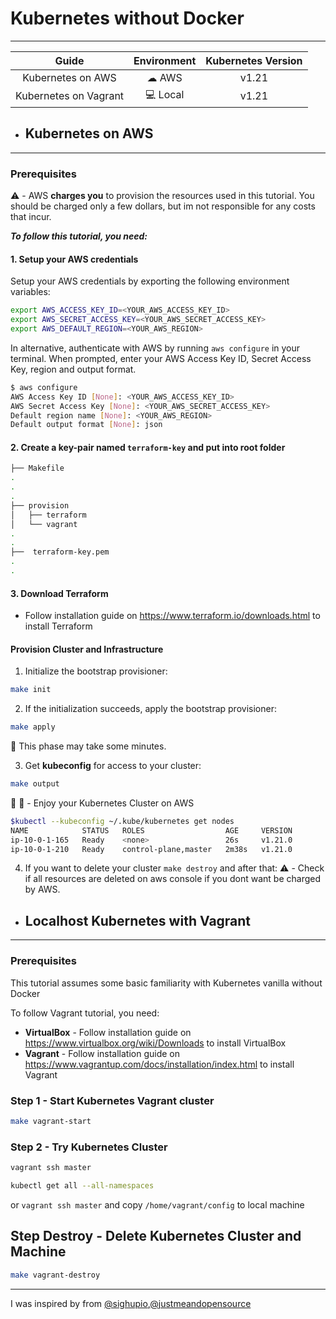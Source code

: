 # Kubernetes without Docker
___

|                     Guide                      |  Environment  | Kubernetes Version |
|:----------------------------------------------:|:-------------:|:------------------:|
|               Kubernetes on AWS                |     ☁ AWS      |       v1.21        | 
|              Kubernetes on Vagrant             | 💻 Local |     v1.21  | 

- ## Kubernetes on AWS
___
### Prerequisites

⚠️ - AWS **charges you** to provision the resources used in this tutorial. You should be charged only a few dollars, but im not responsible for any costs that incur.

***To follow this tutorial, you need:***

#### 1. Setup your AWS credentials

Setup your AWS credentials by exporting the following environment variables:

```bash
export AWS_ACCESS_KEY_ID=<YOUR_AWS_ACCESS_KEY_ID>
export AWS_SECRET_ACCESS_KEY=<YOUR_AWS_SECRET_ACCESS_KEY>
export AWS_DEFAULT_REGION=<YOUR_AWS_REGION>
```

In alternative, authenticate with AWS by running `aws configure` in your terminal. When prompted, enter your AWS Access Key ID, Secret Access Key, region and output format.

```bash
$ aws configure
AWS Access Key ID [None]: <YOUR_AWS_ACCESS_KEY_ID>
AWS Secret Access Key [None]: <YOUR_AWS_SECRET_ACCESS_KEY>
Default region name [None]: <YOUR_AWS_REGION>
Default output format [None]: json
```

#### 2. Create a key-pair named `terraform-key` and put into root folder
```bash
├── Makefile
.
.
.
├── provision
│   ├── terraform
│   └── vagrant
.
.
├──  terraform-key.pem
.
.
```

#### 3. Download Terraform
- Follow installation guide on https://www.terraform.io/downloads.html to install Terraform

#### Provision Cluster and Infrastructure

1. Initialize the bootstrap provisioner:

```bash
make init
```
2. If the initialization succeeds, apply the bootstrap provisioner:

```bash
make apply
```
📝 This phase may take some minutes.

3. Get **kubeconfig** for access to your cluster:

```bash
make output
```
🎉 🎉  - Enjoy your Kubernetes Cluster on AWS

```bash
$kubectl --kubeconfig ~/.kube/kubernetes get nodes
NAME            STATUS   ROLES                  AGE     VERSION
ip-10-0-1-165   Ready    <none>                 26s     v1.21.0
ip-10-0-1-210   Ready    control-plane,master   2m38s   v1.21.0
```

4. If you want to delete your cluster `make destroy` and after that:
⚠️ - Check if all resources are deleted on aws console if you dont want be charged by AWS.

- ## Localhost Kubernetes with Vagrant
___

### Prerequisites

This tutorial assumes some basic familiarity with Kubernetes vanilla without Docker

To follow Vagrant tutorial, you need:
- **VirtualBox** - Follow installation guide on https://www.virtualbox.org/wiki/Downloads to install VirtualBox
- **Vagrant** - Follow installation guide on https://www.vagrantup.com/docs/installation/index.html to install Vagrant

### Step 1 - Start Kubernetes Vagrant cluster

```bash
make vagrant-start
```

### Step 2 - Try Kubernetes Cluster

```bash
vagrant ssh master
```
```bash
kubectl get all --all-namespaces
```

or `vagrant ssh master` and copy `/home/vagrant/config` to local machine

## Step Destroy - Delete Kubernetes Cluster and Machine

```bash
make vagrant-destroy
```
---

I was inspired by from [@sighupio](https://github.com/sighupio),[@justmeandopensource](https://github.com/justmeandopensource)